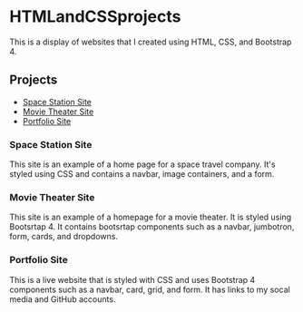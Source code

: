 # HTMLandCSSprojects
This is a display of websites that I created using HTML, CSS, and Bootstrap 4.

## Projects
- [Space Station Site](https://github.com/ryanwspears/HTMLandCSSprojects/tree/main/Website)
- [Movie Theater Site](https://github.com/ryanwspears/HTMLandCSSprojects/tree/main/Bootstrap4_Project)
- [Portfolio Site](https://github.com/ryanwspears/HTMLandCSSprojects/tree/main/Portfolio_Website)

### Space Station Site
This site is an example of a home page for a space travel company. It's styled using CSS and contains a navbar, image containers, and a form.

### Movie Theater Site
This site is an example of a homepage for a movie theater. It is styled using Bootsrtap 4. It contains bootsrtap components such as a navbar, jumbotron, form, cards, and dropdowns.

### Portfolio Site
This is a live website that is styled with CSS and uses Bootstrap 4 components such as a navbar, card, grid, and form. It has links to my socal media and GitHub accounts.
